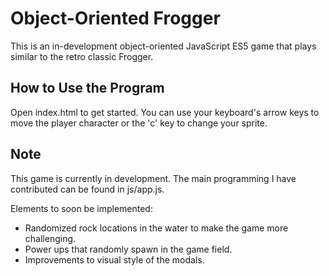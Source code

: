 # Object-Oriented Frogger
This is an in-development object-oriented JavaScript ES5 game that plays similar to the retro classic Frogger.

## How to Use the Program
Open index.html to get started. You can use your keyboard's arrow keys to move the player character or the 'c' key to change your sprite.

## Note
This game is currently in development. The main programming I have contributed can be found in js/app.js.

Elements to soon be implemented:

* Randomized rock locations in the water to make the game more challenging.
* Power ups that randomly spawn in the game field.
* Improvements to visual style of the modals.
